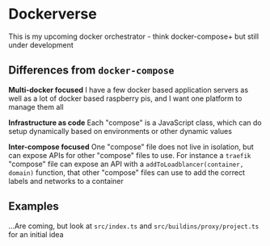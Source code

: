# Dockerverse

This is my upcoming docker orchestrator - think docker-compose+ but still under development

## Differences from `docker-compose`

**Multi-docker focused**
I have a few docker based application servers as well as a lot of docker based raspberry pis, and I want one platform to manage them all

**Infrastructure as code**
Each "compose" is a JavaScript class, which can do setup dynamically based on environments or other dynamic values

**Inter-compose focused**
One "compose" file does not live in isolation, but can expose APIs for other "compose" files to use. For instance a `traefik` "compose" file can expose an API with a `addToLoadblancer(container, domain)` function, that other "compose" files can use to add the correct labels and networks to a container

## Examples

...Are coming, but look at `src/index.ts` and `src/buildins/proxy/project.ts` for an initial idea

